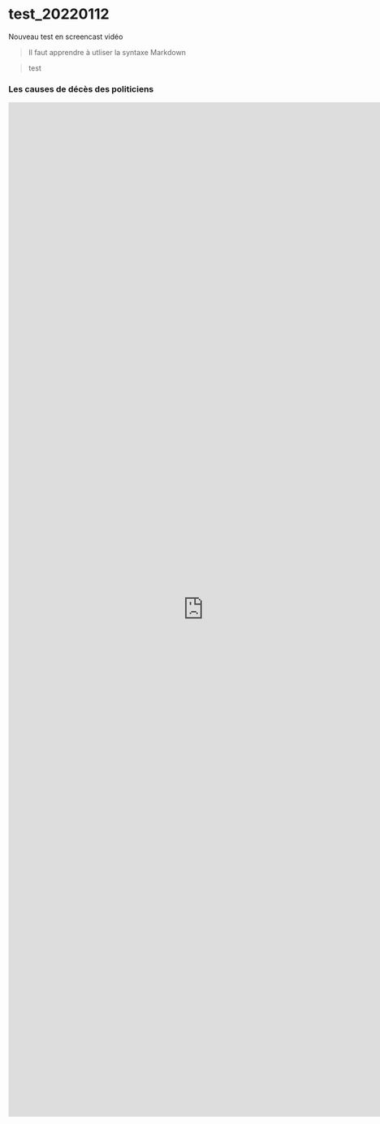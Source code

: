 # test_20220112
Nouveau test en screencast vidéo

> Il faut apprendre à utliser la syntaxe Markdown

> test

### Les causes de décès des politiciens

<iframe style="width: 80vw; height: 50vh; border: none;" src="https://query.wikidata.org/embed.html#SELECT%20%3FcauseLabel%20%28COUNT%28%3Fpolitician%29%20AS%20%3Fcount%29%0AWHERE%0A%7B%0A%20%20%3Fpolitician%20wdt%3AP106%20wd%3AQ82955%20%3B%0A%20%20%20%20%20%20%20%20%20%20%20%20%20%20wdt%3AP27%20wd%3AQ142.%0A%20%20%20%3Fpolitician%20wdt%3AP509%20%3Fcause%20.%20%20%20%20%20%20%20%0A%20%20%20%3Fcause%20wdt%3AP279%2a%20wd%3AQ12078%20.%20%20%0A%20%20SERVICE%20wikibase%3Alabel%20%7B%20bd%3AserviceParam%20wikibase%3Alanguage%20%22fr%22%20.%20%7D%0A%0A%7D%0AGROUP%20BY%20%3FcauseLabel%0AORDER%20BY%20DESC%28%3Fcount%29%0A" referrerpolicy="origin" sandbox="allow-scripts allow-same-origin allow-popups" ></iframe>

